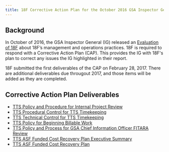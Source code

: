 ```yaml
---
title: 18F Corrective Action Plan for the October 2016 GSA Inspector General Evaluation of 18F
---
```


## Background

In October of 2016, the GSA Inspector General (IG) released an [Evaluation of 18F](https://www.gsaig.gov/sites/default/files/ipa-reports/OIG%20EVALUATION%20REPORT_Evaluation%20of%2018F_%20JE17-001_October%2024%202016.pdf) about 18F’s management and operations practices. 18F is required to respond with a Corrective Action Plan (CAP). This provides the IG with 18F's plan to correct any issues the IG highlighted in their report. 

18F submitted the first deliverables of the CAP on February 28, 2017. There are additional deliverables due througout 2017, and those items will be added as they are completed.

## Corrective Action Plan Deliverables

- [TTS Policy and Procedure for Internal Project Review](https://docs.google.com/document/d/1HHDXdiNvLdCFiEPjLwZaV-lhnwWeeq90MZMYAxbkHAM)
- [TTS Procedural Control for TTS Timekeeping](https://docs.google.com/document/d/1cDKwe1Ms8qsoznprls9hQfOq76EfP_YD4dqHhNx8zME)
- [TTS Technical Control for TTS Timekeeping](https://docs.google.com/document/d/1wgdEpLWhb3fnpaSO6X8uBLF5X0jmB5zJbGYqQESnDwI)
- [TTS Policy for Beginning Billable Work](https://docs.google.com/document/d/1q010J_VAQb9w1djbgnDsZ8p43ZB_qZUH3_hlOkeoL8Q)
- [TTS Policy and Process for GSA Chief Information Officer FITARA Review](https://docs.google.com/document/d/1sO8cE3eyTclOkwnxNTMG5dg2qhP3AmJesGobM1m_LQw)
- [TTS ASF Funded Cost Recovery Plan Executive Summary](https://docs.google.com/document/d/1rafK8lVwXFQJjA6dxypsdVTsW0pVa0A5TSwUhFz1FbI/edit#heading=h.30j0zll)
- [TTS ASF Funded Cost Recovery Plan](https://docs.google.com/spreadsheets/d/1Gcw5yTjDlIVee_DDMtTNErYSDmXG8IWYjuaYvv_n9ak/edit)
